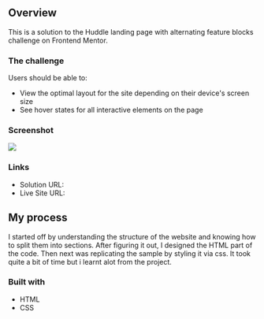 ## Overview

This is a solution to the Huddle landing page with alternating feature blocks challenge on Frontend Mentor.

### The challenge

Users should be able to:

- View the optimal layout for the site depending on their device's screen size
- See hover states for all interactive elements on the page

### Screenshot

![](./images/Huddle-Landing-Page.jpeg)

### Links

- Solution URL: 
- Live Site URL: 

## My process

I started off by understanding the structure of the website and knowing how to split them into sections. After figuring it out, I designed the HTML part of the code. Then next was replicating the sample by styling it via css. It took quite a bit of time but i learnt alot from the project.

### Built with

- HTML
- CSS

